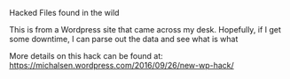 Hacked Files found in the wild

This is from a Wordpress site that came across my desk.
Hopefully, if I get some downtime, I can parse out the data and see what is what

More details on this hack can be found at: https://michalsen.wordpress.com/2016/09/26/new-wp-hack/
